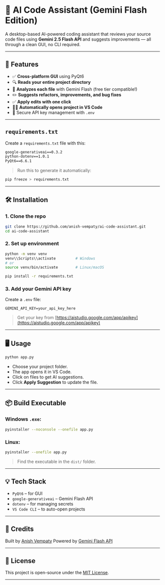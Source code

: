 
# 🧠 AI Code Assistant (Gemini Flash Edition)

A desktop-based AI-powered coding assistant that reviews your source code files using **Gemini 2.5 Flash API** and suggests improvements — all through a clean GUI, no CLI required.

---

## 🚀 Features

- ✅ **Cross-platform GUI** using PyQt6
- 🔍 **Reads your entire project directory**
- 🤖 **Analyzes each file** with Gemini Flash (free tier compatible!)
- ✏️ **Suggests refactors, improvements, and bug fixes**
- ✅ **Apply edits with one click**
- 🧑‍💻 **Automatically opens project in VS Code**
- 🔐 Secure API key management with `.env`

---

##  `requirements.txt`

Create a `requirements.txt` file with this:

```txt
google-generativeai==0.3.2
python-dotenv==1.0.1
PyQt6==6.6.1
```

> Run this to generate it automatically:

```bash
pip freeze > requirements.txt
```

---

## 🛠️ Installation

### 1. Clone the repo
```bash
git clone https://github.com/anish-vempaty/ai-code-assistant.git
cd ai-code-assistant
````

### 2. Set up environment

```bash
python -m venv venv
venv\\Scripts\\activate         # Windows
# or
source venv/bin/activate        # Linux/macOS

pip install -r requirements.txt
```

### 3. Add your Gemini API key

Create a `.env` file:

```env
GEMINI_API_KEY=your_api_key_here
```

> Get your key from [https://aistudio.google.com/app/apikey](https://aistudio.google.com/app/apikey)

---

## 🖥️ Usage

```bash
python app.py
```

* Choose your project folder.
* The app opens it in VS Code.
* Click on files to get AI suggestions.
* Click **Apply Suggestion** to update the file.

---

## 📦 Build Executable

### Windows `.exe`:

```bash
pyinstaller --noconsole --onefile app.py
```

### Linux:

```bash
pyinstaller --onefile app.py
```

> Find the executable in the `dist/` folder.

---

## 💡 Tech Stack

* `PyQt6` – for GUI
* `google-generativeai` – Gemini Flash API
* `dotenv` – for managing secrets
* `VS Code CLI` – to auto-open projects

---

## 🙌 Credits

Built by [Anish Vempaty](https://github.com/anish-vempaty)
Powered by [Gemini Flash API](https://ai.google.dev)

---

## 📜 License

This project is open-source under the [MIT License](LICENSE).

---


